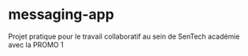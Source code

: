 # messaging-app
Projet pratique pour le travail collaboratif au sein de SenTech académie avec la PROMO 1
